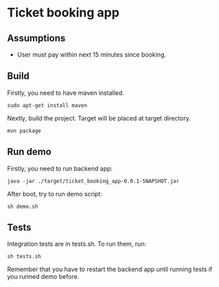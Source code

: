 # Ticket booking app
## Assumptions
* User must pay within next 15 minutes since booking.
## Build
Firstly, you need to have maven installed.
```shell
sudo apt-get install maven
```

Nextly, build the project. Target will be placed at target directory.
```shell
mvn package
```

## Run demo
Firstly, you need to run backend app:
```shell
java -jar ./target/ticket_booking_app-0.0.1-SNAPSHOT.jar
```
After boot, try to run demo script:
```shell
sh demo.sh
```

## Tests
Integration tests are in tests.sh. To run them, run:
```shell
sh tests.sh
```
Remember that you have to restart the backend app until running tests if you runned demo before.